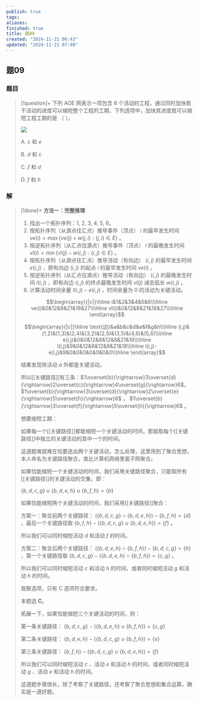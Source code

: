 ```yaml
---
publish: true
tags: 
aliases: 
finished: true
title: 题09
created: "2024-11-21 06:43"
updated: "2024-11-21 07:40"
---
```

## 题09
### 题目
> [!question]+
> 下列 AOE 网表示一项包含 8 个活动的工程，通过同时加快若干活动的进度可以缩短整个工程的工期。下列选项中，加快其进度就可以缩短工程工期的是 （ ）。
> 
> ![](https://img.hwenyi.live/202411261733378.webp)
> 
> A. $c$ 和 $e$
> 
> B. $d$ 和 $c$
> 
> C. $f$ 和 $d$
> 
> D. $f$ 和 $h$
### 解
> [!done]+
> **方法一：完整推理**
> 
> 1. 找出一个拓扑序列：1, 2, 3, 4, 5, 6。
> 2. 按拓扑序列（从源点往汇点）推导事件（顶点） $i$ 的最早发生时间 $ve(i) = \max\{ve(j)+w(j,i):(j,i)\in E\}$ 。
> 3. 按逆拓扑序列（从汇点往源点）推导事件（顶点） $i$ 的最晚发生时间 $vl(i)=\min \{vl(j)-w(i,j):(i,j)\in E\}$ 。
> 4. 按拓扑序列（从源点往汇点）推导活动（有向边） $(i,j)$ 的最早发生时间 $e(i,j)$ ，即有向边 $(i,j)$ 的起点 $i$ 的最早发生时间 $ve(i)$ 。
> 5. 按逆拓扑序列（从汇点往源点）推导活动（有向边） $(i,j)$ 的最晚发生时间 $l(i,j)$ ，即有向边 $(i,j)$ 的终点最晚发生时间 $vl(j)$ 减去弧长 $w(i,j)$ 。
> 6. 计算活动时间余量 $l(i,j)-e(i,j)$ ，时间余量为 $0$ 的活动为关键活动。
> 
> $$\begin{array}{|c|}\hline i&1&2&3&4&5&6\\\hline ve(i)&0&12&8&21&18&27\\\hline vl(i)&0&12&8&21&18&27\\\hline \end{array}$$
> 
> $$\begin{array}{|c|}\hline \text{边}&a&b&c&d&e&f&g&h\\\hline (i,j)&(1,2)&(1,3)&(2,4)&(3,2)&(2,5)&(3,5)&(4,6)&(5,6)\\\hline e(i,j)&0&0&12&8&12&8&21&18\\\hline l(i,j)&9&0&12&8&12&8&21&18\\\hline l(i,j)-e(i,j)&9&0&0&0&0&0&0&0\\\hline \end{array}$$
> 
> 结果发现除活动 $a$ 外都是关键活动。
> 
> 所以[[关键路径]]有三条：$1\overset{b}{\rightarrow}3\overset{d}{\rightarrow}2\overset{c}{\rightarrow}4\overset{g}{\rightarrow}6$， $1\overset{b}{\rightarrow}3\overset{d}{\rightarrow}2\overset{e}{\rightarrow}5\overset{h}{\rightarrow}6$ ， $1\overset{b}{\rightarrow}3\overset{f}{\rightarrow}5\overset{h}{\rightarrow}6$ 。
> 
> 想要缩短工期：
> 
> 如果每一个[[关键路径]]都能缩短一个关键活动的时间，那就取每个[[关键路径]]中独立的关键活动的其中一个的时间。
> 
> 这道题难就难在恰要选出两个关键活动，怎么处理，这里用到了聚合思想，本人命名为关键路径聚合，类比计算机网络里面子网聚合。
> 
> 如果恰能缩短一个关键活动的时间，我们采用关键路径聚合，只能取所有[[关键路径]]的关键活动的交集，即：
> 
> $\{b,d,c,g\}\cup\{b,d,e,h\}\cup\{b,f,h\}=\{b\}$
> 
> 如果恰能缩短两个关键活动的时间，我们采用[[关键路径]]聚合：
> 
> 方案一：聚合前两个关键路径： $(\{b,d,c,g\}\cap\{b,d,e,h\})-\{b,f,h\}=\{d\}$ ，最后一个关键路径取 $\{b,f,h\}-(\{b,d,c,g\}\cup\{b,d,e,h\})=\{f\}$ 。
> 
> 所以我们可以同时缩短活动 $d$ 和活动 $f$ 的时间。
> 
> 方案二：聚合后两个关键路径： $(\{b,d,e,h\}\cap\{b,f,h\})-\{b,d,c,g\}= \{h\}$ ，第一个关键路径取 $\{b,d,c,g\}-(\{b,d,e,h\}\cap\{b,f,h\})=\{c,g\}$ 。
> 
> 所以我们可以同时缩短活动 $c$ 和活动 $h$ 的时间，或者同时缩短活动 $g$ 和活动 $h$ 的时间。
> 
> 观察选项，只有 C 选项符合要求。
> 
> 本题选 **C**。
> 
> 拓展一下，如果恰能缩短三个关键活动的时间，则：
> 
> 第一条关键路径： $\{b,d,c,g\}-(\{b,d,e,h\}\cup\{b,f,h\})=\{c,g\}$
> 
> 第二条关键路径： $\{b,d,e,h\}-(\{b,d,c,g\}\cup\{b,f,h\})=\{e\}$
> 
> 第三条关键路径： $\{b,f,h\}-(\{b,d,c,g\}\cup\{b,d,e,h\})=\{f\}$
> 
> 所以我们可以同时缩短活动 $c$ 、活动 $e$ 和活动 $h$ 的时间，或者同时缩短活动 $g$ 、活动 $e$ 和活动 $h$ 的时间。
> 
> 这道题步骤很长，除了考察了关键路径，还考察了聚合思想和集合运算，确实是一道好题。